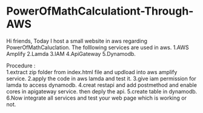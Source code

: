 # PowerOfMathCalculationt-Through-AWS

Hi friends,
   Today I host a small website in aws regarding PowerOfMathCaluclation. The folllowing services are used in aws.
   1.AWS Amplify 2.Lamda  3.IAM 4.ApiGateway 5.Dynamodb.
   
Procedure :  
1.extract zip folder from index.html file and updload into aws amplify service.
2.apply the code in aws lamda and test it.
3.give iam permission for lamda to access dynamodb.
4.creat restapi and add postmethod and enable cores in apigateway service. then deply the api.
5.create table in dynamodb.
6.Now integrate all services and test your web page which is working or not.
